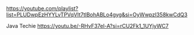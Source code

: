 https://youtube.com/playlist?list=PLUDwpEzHYYLvTPVqVIt7tlBohABLo4gyg&si=OyWwpzI358kwCdQ3

Java Techie https://youtu.be/-RHvF37el-A?si=rCU2Fk1_1UYjyWC7